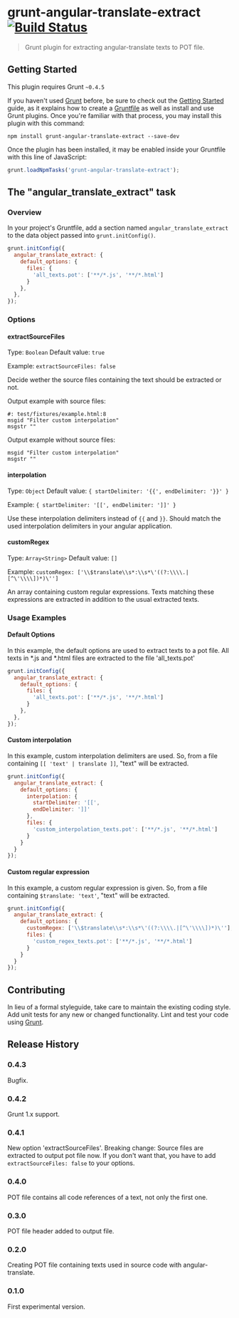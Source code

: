 # grunt-angular-translate-extract [![Build Status](https://travis-ci.org/pchorus/grunt-angular-translate-extract.svg?branch=master)](https://travis-ci.org/pchorus/grunt-angular-translate-extract)

> Grunt plugin for extracting angular-translate texts to POT file.

## Getting Started
This plugin requires Grunt `~0.4.5`

If you haven't used [Grunt](http://gruntjs.com/) before, be sure to check out the [Getting Started](http://gruntjs.com/getting-started) guide, as it explains how to create a [Gruntfile](http://gruntjs.com/sample-gruntfile) as well as install and use Grunt plugins. Once you're familiar with that process, you may install this plugin with this command:

```shell
npm install grunt-angular-translate-extract --save-dev
```

Once the plugin has been installed, it may be enabled inside your Gruntfile with this line of JavaScript:

```js
grunt.loadNpmTasks('grunt-angular-translate-extract');
```

## The "angular_translate_extract" task

### Overview
In your project's Gruntfile, add a section named `angular_translate_extract` to the data object passed into `grunt.initConfig()`.

```js
grunt.initConfig({
  angular_translate_extract: {
    default_options: {
      files: {
        'all_texts.pot': ['**/*.js', '**/*.html']
      }
    },
  },
});
```

### Options

#### extractSourceFiles
Type: `Boolean`
Default value: `true`

Example: `extractSourceFiles: false`

Decide wether the source files containing the text should be extracted or not.

Output example with source files:
```
#: test/fixtures/example.html:8
msgid "Filter custom interpolation"
msgstr ""
```

Output example without source files:
```
msgid "Filter custom interpolation"
msgstr ""
```

#### interpolation
Type: `Object`
Default value: `{ startDelimiter: '{{', endDelimiter: '}}' }`

Example: `{ startDelimiter: '[[', endDelimiter: ']]' }`

Use these interpolation delimiters instead of `{{` and `}}`. Should match the used interpolation delimiters in your angular application.

#### customRegex
Type: `Array<String>`
Default value: `[]`

Example: `customRegex: ['\\$translate\\s*:\\s*\'((?:\\\\.|[^\'\\\\])*)\'']`

An array containing custom regular expressions. Texts matching these expressions are extracted in addition to the usual extracted texts.

### Usage Examples

#### Default Options
In this example, the default options are used to extract texts to a pot file. All texts in *.js and *.html files are extracted to the file 'all_texts.pot'

```js
grunt.initConfig({
  angular_translate_extract: {
    default_options: {
      files: {
        'all_texts.pot': ['**/*.js', '**/*.html']
      }
    },
  },
});
```

#### Custom interpolation
In this example, custom interpolation delimiters are used. So, from a file containing `[[ 'text' | translate ]]`, "text" will be extracted.

```js
grunt.initConfig({
  angular_translate_extract: {
    default_options: {
      interpolation: {
        startDelimiter: '[[',
        endDelimiter: ']]'
      },
      files: {
        'custom_interpolation_texts.pot': ['**/*.js', '**/*.html']
      }
    }
  }
});
```

#### Custom regular expression
In this example, a custom regular expression is given. So, from a file containing `$translate: 'text'`, "text" will be extracted.

```js
grunt.initConfig({
  angular_translate_extract: {
    default_options: {
      customRegex: ['\\$translate\\s*:\\s*\'((?:\\\\.|[^\'\\\\])*)\''],
      files: {
        'custom_regex_texts.pot': ['**/*.js', '**/*.html']
      }
    }
  }
});
```

## Contributing
In lieu of a formal styleguide, take care to maintain the existing coding style. Add unit tests for any new or changed functionality. Lint and test your code using [Grunt](http://gruntjs.com/).

## Release History
### 0.4.3
Bugfix.

### 0.4.2
Grunt 1.x support.

### 0.4.1
New option 'extractSourceFiles'.
Breaking change: Source files are extracted to output pot file now. If you don't want that, you have to add `extractSourceFiles: false` to your options.

### 0.4.0
POT file contains all code references of a text, not only the first one.

### 0.3.0
POT file header added to output file.

### 0.2.0
Creating POT file containing texts used in source code with angular-translate.

### 0.1.0
First experimental version.
